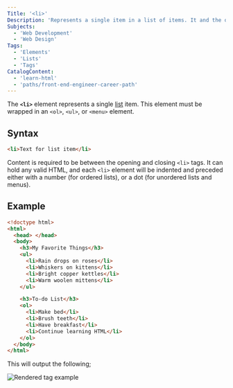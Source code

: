 ```yaml
---
Title: '<li>'
Description: 'Represents a single item in a list of items. It and the other list items must be wrapped in an <ol>, <ul>, or <menu> tag.'
Subjects:
  - 'Web Development'
  - 'Web Design'
Tags:
  - 'Elements'
  - 'Lists'
  - 'Tags'
CatalogContent:
  - 'learn-html'
  - 'paths/front-end-engineer-career-path'
---
```


The **`<li>`** element represents a single [list](https://www.codecademy.com/resources/docs/html/lists) item. This element must be wrapped in an `<ol>`, `<ul>`, or `<menu>` element.

## Syntax

```html
<li>Text for list item</li>
```

Content is required to be between the opening and closing `<li>` tags. It can hold any valid HTML, and each `<li>` element will be indented and preceded either with a number (for ordered lists), or a dot (for unordered lists and menus).

## Example

```html
<!doctype html>
<html>
  <head> </head>
  <body>
    <h3>My Favorite Things</h3>
    <ul>
      <li>Rain drops on roses</li>
      <li>Whiskers on kittens</li>
      <li>Bright copper kettles</li>
      <li>Warm woolen mittens</li>
    </ul>

    <h3>To-do List</h3>
    <ol>
      <li>Make bed</li>
      <li>Brush teeth</li>
      <li>Have breakfast</li>
      <li>Continue learning HTML</li>
    </ol>
  </body>
</html>
```

This will output the following;

![Rendered <li> tag example](https://raw.githubusercontent.com/Codecademy/docs/main/media/li-tag-example.png)
